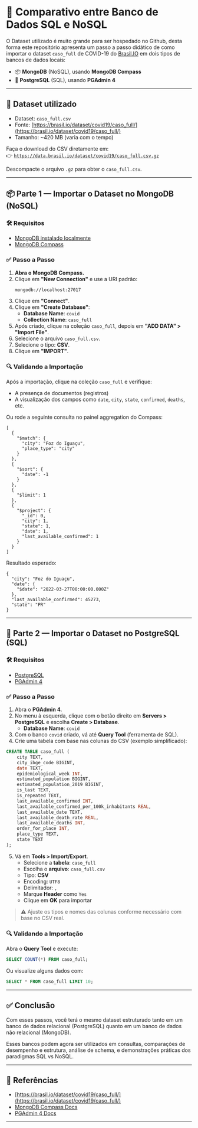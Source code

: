 
# 💾  Comparativo entre Banco de Dados SQL e NoSQL

O Dataset utilizado é muito grande para ser hospedado no Github, desta forma este repositório apresenta um passo a passo didático de como importar o dataset `caso_full` de COVID-19 do [Brasil.IO](https://brasil.io/dataset/covid19/caso_full/) em dois tipos de bancos de dados locais:

- 📦 **MongoDB** (NoSQL), usando **MongoDB Compass**
- 🐘 **PostgreSQL** (SQL), usando **PGAdmin 4**

---

## 📁 Dataset utilizado

- Dataset: `caso_full.csv`
- Fonte: [https://brasil.io/dataset/covid19/caso_full/](https://brasil.io/dataset/covid19/caso_full/)
- Tamanho: ~420 MB (varia com o tempo)

Faça o download do CSV diretamente em:  
👉 [`https://data.brasil.io/dataset/covid19/caso_full.csv.gz`](https://data.brasil.io/dataset/covid19/caso_full.csv.gz)

Descompacte o arquivo `.gz` para obter o `caso_full.csv`.

---

## 📦 Parte 1 — Importar o Dataset no MongoDB (NoSQL)

### 🛠️ Requisitos

- [MongoDB instalado localmente](https://www.mongodb.com/try/download/community)
- [MongoDB Compass](https://www.mongodb.com/products/compass)

### ✅ Passo a Passo

1. **Abra o MongoDB Compass.**
2. Clique em **"New Connection"** e use a URI padrão:
   ```
   mongodb://localhost:27017
   ```
3. Clique em **"Connect"**.
4. Clique em **"Create Database"**:
   - **Database Name**: `covid`
   - **Collection Name**: `caso_full`
5. Após criado, clique na coleção `caso_full`, depois em **"ADD DATA" > "Import File"**.
6. Selecione o arquivo `caso_full.csv`.
7. Selecione o tipo: **CSV**.
8. Clique em **"IMPORT"**.

### 🔍 Validando a Importação

Após a importação, clique na coleção `caso_full` e verifique:

- A presença de documentos (registros)
- A visualização dos campos como `date`, `city`, `state`, `confirmed`, `deaths`, etc.

Ou rode a seguinte consulta no painel aggregation do Compass:
```
[
  {
    "$match": {
      "city": "Foz do Iguaçu",
      "place_type": "city"
    }
  },
  {
    "$sort": {
      "date": -1
    }
  },
  {
    "$limit": 1
  },
  {
    "$project": {
      "_id": 0,
      "city": 1,
      "state": 1,
      "date": 1,
      "last_available_confirmed": 1
    }
  }
]
```
Resultado esperado:
```
{
  "city": "Foz do Iguaçu",
  "date": {
    "$date": "2022-03-27T00:00:00.000Z"
  },
  "last_available_confirmed": 45273,
  "state": "PR"
}
```
---

## 🐘 Parte 2 — Importar o Dataset no PostgreSQL (SQL)

### 🛠️ Requisitos

- [PostgreSQL](https://www.postgresql.org/download/)
- [PGAdmin 4](https://www.pgadmin.org/)

### ✅ Passo a Passo

1. Abra o **PGAdmin 4**.
2. No menu à esquerda, clique com o botão direito em **Servers > PostgreSQL** e escolha **Create > Database**.
   - **Database Name**: `covid`
3. Com o banco `covid` criado, vá até **Query Tool** (ferramenta de SQL).
4. Crie uma tabela com base nas colunas do CSV (exemplo simplificado):

```sql
CREATE TABLE caso_full (
    city TEXT,
    city_ibge_code BIGINT,
    date TEXT,
    epidemiological_week INT,
    estimated_population BIGINT,
    estimated_population_2019 BIGINT,
    is_last TEXT,
    is_repeated TEXT,
    last_available_confirmed INT,
    last_available_confirmed_per_100k_inhabitants REAL,
    last_available_date TEXT,
    last_available_death_rate REAL,
    last_available_deaths INT,
    order_for_place INT,
    place_type TEXT,
    state TEXT
);
```

5. Vá em **Tools > Import/Export**.
   - Selecione a **tabela**: `caso_full`
   - Escolha o **arquivo**: `caso_full.csv`
   - Tipo: **CSV**
   - Encoding: `UTF8`
   - Delimitador: `,`
   - Marque **Header** como `Yes`
   - Clique em **OK** para importar

> ⚠️ Ajuste os tipos e nomes das colunas conforme necessário com base no CSV real.

### 🔍 Validando a Importação

Abra o **Query Tool** e execute:

```sql
SELECT COUNT(*) FROM caso_full;
```

Ou visualize alguns dados com:

```sql
SELECT * FROM caso_full LIMIT 10;
```

---

## ✅ Conclusão

Com esses passos, você terá o mesmo dataset estruturado tanto em um banco de dados relacional (PostgreSQL) quanto em um banco de dados não relacional (MongoDB).

Esses bancos podem agora ser utilizados em consultas, comparações de desempenho e estrutura, análise de schema, e demonstrações práticas dos paradigmas SQL vs NoSQL.

---

## 📌 Referências

- [https://brasil.io/dataset/covid19/caso_full/](https://brasil.io/dataset/covid19/caso_full/)
- [MongoDB Compass Docs](https://www.mongodb.com/docs/compass/current/)
- [PGAdmin 4 Docs](https://www.pgadmin.org/docs/pgadmin4/latest/)

---

